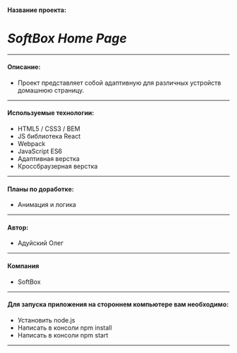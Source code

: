 
#### Название проекта: 
# ___SoftBox Home Page___

---
#### Описание: 
- Проект представляет собой адаптивную для различных устройств домашнюю страницу.
___
#### Используемые технологии: 
- HTML5 / CSS3 / BEM
- JS библиотека React
- Webpack
- JavaScript ES6
- Адаптивная верстка
- Кроссбраузерная верстка
---
#### Планы по доработке: 
- Анимация и логика
---
#### Автор: 
- Адуйский Олег 
---
#### Компания
- SoftBox 
___
#### Для запуска приложения на стороннем компьютере вам необходимо: 
- Установить node.js
- Написать в консоли npm install
- Написать в консоли npm start
---
